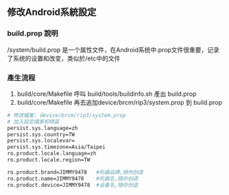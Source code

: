 ## 修改Android系統設定

### build.prop 說明
/system/build.prop 是一个属性文件，在Android系统中.prop文件很重要，记录了系统的设置和改变，类似於/etc中的文件
### 產生流程
1. build/core/Makefile 呼叫 build/tools/buildinfo.sh 產出 build.prop
2. build/core/Makefile 再去追加device/brcm/rip3/system.prop 到 build.prop


```bash
# 修改檔案: device/brcm/rip3/system.prop
# 加入設定國家和時區
persist.sys.language=zh
persist.sys.country=TW
persist.sys.localevar=
persist.sys.timezone=Asia/Taipei
ro.product.locale.language=zh
ro.product.locale.region=TW

ro.product.brand=JIMMY9478	 #机器品牌,随你创造
ro.product.name=JIMMY9478	 #机器名,随你创造
ro.product.device=JIMMY9478	 #设备名,随你创造
```